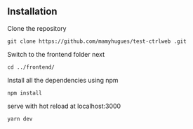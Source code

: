 ## Installation

Clone the repository

    git clone https://github.com/mamyhugues/test-ctrlweb .git


Switch to the frontend folder next

    cd ../frontend/

Install all the dependencies using npm

    npm install

serve with hot reload at localhost:3000

    yarn dev
